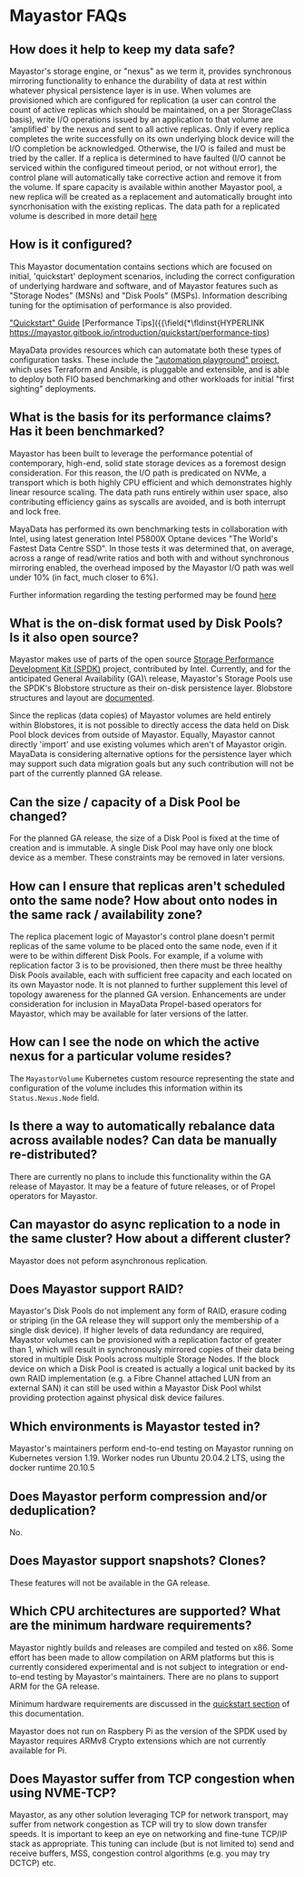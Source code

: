 # Mayastor FAQs

## How does it help to keep my data safe?
Mayastor's storage engine, or "nexus" as we term it, provides synchronous mirroring functionality to enhance the durability of data at rest within whatever physical persistence layer is in use.  When volumes are provisioned which are configured for replication \(a user can control the count of active replicas which should be maintained, on a per StorageClass basis\), write I/O operations issued by an application to that volume are 'amplified' by the nexus and sent to all active replicas.  Only if every replica completes the write successfully on its own underlying block device will the I/O completion be acknowledged.  Otherwise, the I/O is failed and must be tried by the caller.  If a replica is determined to have faulted \(I/O cannot be serviced within the configured timeout period, or not without error\), the control plane will automatically take corrective action and remove it from the volume.  If spare capacity is available within another Mayastor pool, a new replica will be created as a replacement and automatically brought into syncrhonisation with the existing replicas.  The data path for a replicated volume is described in more detail [here](https://github.com/openebs/mayastor-docs/blob/master/reference/i-o-path-description.md#replicated-volume-io-path)

## How is it configured?
This Mayastor documentation contains sections which are focused on initial, 'quickstart' deployment scenarios, including the correct configuration of underlying hardware and software, and of Mayastor features such as "Storage Nodes" \(MSNs\) and "Disk Pools" \(MSPs\).  Information describing tuning for the optimisation of performance is also provided.

["Quickstart" Guide](https://mayastor.gitbook.io/introduction/quickstart/configure-mayastor)
[Performance Tips]({{\field{\*\fldinst{HYPERLINK https://mayastor.gitbook.io/introduction/quickstart/performance-tips)

MayaData provides resources which can automatate both these types of configuration tasks.  These include the ["automation playground" project](https://github.com/mayadata-io/deployment-automation-playground/tree/main/demo-playground), which uses Terraform and Ansible, is pluggable and extensible, and is able to deploy both FIO based benchmarking and other workloads for initial "first sighting" deployments.

## What is the basis for its performance claims?  Has it been benchmarked?
Mayastor has been built to leverage the performance potential of contemporary, high-end,  solid state storage devices as a foremost design consideration.  For this reason, the I/O path is predicated on NVMe, a transport which is both highly CPU efficient and which demonstrates highly linear resource scaling.  The data path runs entirely within user space, also contributing efficiency gains as syscalls are avoided, and is both interrupt and lock free.

MayaData has performed its own benchmarking tests in collaboration with Intel, using latest generation Intel P5800X Optane devices "The World's Fastest Data Centre SSD".  In those tests it was determined that, on average, across a range of read/write ratios and both with and without synchronous mirroring enabled, the overhead imposed by the Mayastor I/O path was well under 10% \(in fact, much closer to 6%\).

Further information regarding the testing performed may be found [here](https://blog.mayadata.io/mayastor-nvme-of-tcp-performance)

##  What is the on-disk format used by Disk Pools?  Is it also open source?
Mayastor makes use of parts of the open source [Storage Performance Development Kit (SPDK)](https://spdk.io/) project, contributed by Intel.  Currently, and for the anticipated General Availability \(GA)\ release, Mayastor's Storage Pools use the SPDK's Blobstore structure as their on-disk persistence layer.  Blobstore structures and layout are [documented](https://github.com/spdk/spdk/blob/master/doc/blob.md).

Since the replicas \(data copies\) of Mayastor volumes are held entirely within Blobstores, it is not possible to directly access the data held on Disk Pool block devices from outside of Mayastor.  Equally, Mayastor cannot directly 'import' and use existing volumes which aren't of Mayastor origin.  MayaData is considering alternative options for the persistence layer which may support such data migration goals but any such contribution will not be part of the currently planned GA release.

## Can the size / capacity of a Disk Pool be changed?
For the planned GA release, the size of a Disk Pool is fixed at the time of creation and is immutable.  A single Disk Pool may have only one block device as a member.  These constraints may be removed in later versions.

## How can I ensure that replicas aren't scheduled onto the same node?  How about onto nodes in the same rack / availability zone?
The replica placement logic of Mayastor's control plane doesn't permit replicas of the same volume to be placed onto the same node, even if it were to be within different Disk Pools.  For example, if a volume with replication factor 3 is to be provisioned, then there must be three healthy Disk Pools available, each with sufficient free capacity and each located on its own Mayastor node.
It is not planned to further supplement this level of topology awareness for the planned GA version.  Enhancements are under consideration for inclusion in MayaData Propel-based operators for Mayastor, which may be available for later versions of the latter.

## How can I see the node on which the active nexus for a particular volume resides?
The `MayastorVolume` Kubernetes custom resource representing the state and configuration of the volume includes this information within its `Status.Nexus.Node` field.

## Is there a way to automatically rebalance data across available nodes?  Can data be manually re-distributed?
There are currently no plans to include this functionality within the GA release of Mayastor.  It may be a feature of future releases, or of Propel operators for Mayastor.

## Can mayastor do async replication to a node in the same cluster?  How about a different cluster?
Mayastor does not peform asynchronous replication.

## Does Mayastor support RAID?
Mayastor's Disk Pools do not implement any form of RAID, erasure coding or striping \(in the GA release they will support only the membership of a single disk device\).  If higher levels of data redundancy are required, Mayastor volumes can be provisioned with a replication factor of greater than 1, which will result in synchronously mirrored copies of their data being stored in multiple Disk Pools across multiple Storage Nodes.  If the block device on which a Disk Pool is created is actually a logical unit backed by its own RAID implementation \(e.g. a Fibre Channel attached LUN from an external SAN\) it can still be used within a Mayastor Disk Pool whilst providing protection against physical disk device failures.

## Which environments is Mayastor tested in?
Mayastor's maintainers perform end-to-end testing on Mayastor running on Kubernetes version 1.19.  Worker nodes run Ubuntu 20.04.2 LTS, using the docker runtime 20.10.5

## Does Mayastor perform compression and/or deduplication?
No.

## Does Mayastor support snapshots?  Clones?
These features will not be available in the GA release.

## Which CPU architectures are supported?  What are the minimum hardware requirements?
Mayastor nightly builds and releases are compiled and tested on x86.  Some effort has been made to allow compilation on ARM platforms but this is currently considered experimental and is not subject to integration or end-to-end testing by Mayastor's maintainers.  There are no plans to support ARM for the GA release.

Minimum hardware requirements are discussed in the [quickstart section](https://mayastor.gitbook.io/introduction/quickstart/prerequisites) of this documentation.

Mayastor does not run on Raspbery Pi as the version of the SPDK used by Mayastor requires ARMv8 Crypto extensions which are not currently available for Pi.

## Does Mayastor suffer from TCP congestion when using NVME-TCP?
Mayastor, as any other solution leveraging TCP for network transport, may suffer from network congestion as TCP will try to slow down transfer speeds. It is important to keep an eye on networking and fine-tune TCP/IP stack as appropriate. This tuning can include \(but is  not limited to\) send and receive buffers, MSS, congestion control algorithms \(e.g. you may try DCTCP\) etc.
